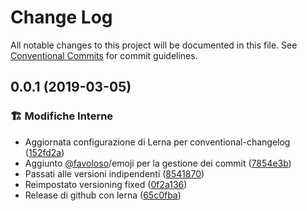 # Change Log

All notable changes to this project will be documented in this file.
See [Conventional Commits](https://conventionalcommits.org) for commit guidelines.

## 0.0.1 (2019-03-05)


### 🏗 Modifiche Interne

* Aggiornata configurazione di Lerna per conventional-changelog ([152fd2a](https://github.com/favoloso/fflamingo/commit/152fd2a))
* Aggiunto [@favoloso](https://github.com/favoloso)/emoji per la gestione dei commit ([7854e3b](https://github.com/favoloso/fflamingo/commit/7854e3b))
* Passati alle versioni indipendenti ([8541870](https://github.com/favoloso/fflamingo/commit/8541870))
* Reimpostato versioning fixed ([0f2a136](https://github.com/favoloso/fflamingo/commit/0f2a136))
* Release di github con lerna ([65c0fba](https://github.com/favoloso/fflamingo/commit/65c0fba))
